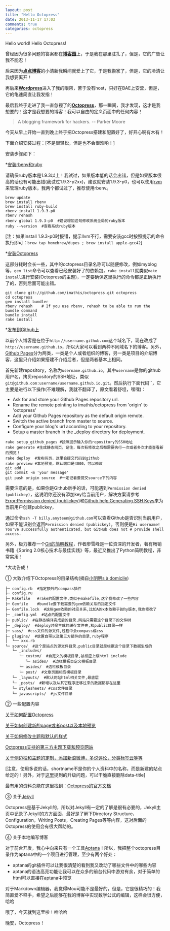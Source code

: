 ```yaml
---
layout: post
title: "Hello Octopress"
date: 2013-11-17 17:03
comments: true
categories: octopress
---
```

Hello world! Hello Octopress!

曾经因为很多问题的答案都在[**博客园**](http://www.cnblogs.com)上，于是我在那里驻扎了，但是，它的广告让我不能忍！

后来因为[**点点博客**](http://www.diandian.com)的小清新我瞬间就爱上了它，于是我搬家了，但是，它的冷清让我想要离开！

再后来[**Wordpress**](http://wordpress.com)进入了我的眼帘，苦于没有host，只好在BAE上安营，但是，它的龟速简直让我发指！

最后我终于走进了我一直忽视了的[**Octopress**](http://octopress.org/)，那一瞬间，我才发现，这才是我想要的！这才是我想要的博客！我可以自由的定义页面中的任何内容！


> A blogging framework for hackers.         -- Parker Moore

今天从早上开始一直到晚上终于把Octopress搭建和配置好了，好开心啊有木有！

下面介绍安装过程：[不是很轻松，但是也不会很难哟！]

安装步骤如下：

*[安装rbenv和ruby](http://octopress.org/docs/setup/rbenv/) 

请确保ruby版本是1.9.3以上！我试过，如果版本低的话会出错，但是如果版本很高的话也有可能出错(我试过1.9.3-p2xx)，建议就安装1.9.3-p0，也可以使用[rvm](http://octopress.org/docs/setup/rvm/)来管理ruby版本，我两个都试过了，推荐使用rbenv。

```
brew update
brew install rbenv
brew install ruby-build
rbenv install 1.9.3-p0
rbenv rehash
rbenv global 1.9.3-p0  #建议增加这句修改系统全局的ruby版本
ruby --version  #查看系统ruby版本
```

[注：如果install 1.9.3-p0时报错，提示llvm不行，需要安装gcc时按照提示的命令执行即可：`brew tap homebrew/dupes ; brew install apple-gcc42`]

*[安装Octopress](http://octopress.org/docs/setup/)

这部分耗时会长一些，其中的octopress目录名称可以随便修改，例如myblog等，`gem list`命令可以查看已经安装好了的依赖包，`rake install`就类似`make install`进行安装(Octopress的主题)，一定要确保这里执行的命令都是正确执行了的，否则后面可能出错。

```
git clone git://github.com/imathis/octopress.git octopress
cd octopress
gem install bundler
rbenv rehash    # If you use rbenv, rehash to be able to run the bundle command
bundle install
rake install
```

*[发布到Github上](http://octopress.org/docs/deploying/github/)

以前个人博客是在位于`http://username.github.com`这个域名下，现在改成了`http://username.github.io`，所以大家可以看到两种不同域名下的博客。另外，[Github Pages](https://help.github.com/categories/20/articles)分为两类，一类是个人或者组织的博客，另一类是项目的介绍博客，这里只介绍如果搭建不介绍后者，但是两者基本上相同。

首先新建repository，名称为`username.github.io`，其中`username`是你的github用户名，拷贝repository的SSH地址，类似`git@github.com:username/username.github.io.git`。然后执行下面代码``，它主要是进行以下操作(不难理解，我就不翻译了，原文看着舒坦，嘿嘿)：

- Ask for and store your Github Pages repository url.
- Rename the remote pointing to imathis/octopress from 'origin' to 'octopress'
- Add your Github Pages repository as the default origin remote.
- Switch the active branch from master to source.
- Configure your blog's url according to your repository.
- Setup a master branch in the _deploy directory for deployment.

```
rake setup_github_pages #按照提示输入你的repository的SSH地址
rake generate #生成静态网页，记住，每次有修改之后都需要执行一次或者多次才能查看新的预览！
rake deploy  #发布网页，这里会提交代码到github
rake preview #本地预览，默认端口是4000，可以修改
git add .
git commit -m 'your message'
git push origin source  #一定记着要提交source下的内容
```

需要注意的是，如果你是Github新手的话，可能遇到`Permission denied (publickey)`，这说明你还没有添加key给当前用户，解决方案请参考[Error:Permission denied (publickey)](https://help.github.com/articles/error-permission-denied-publickey)和[Github help:Generating SSH Keys](https://help.github.com/articles/generating-ssh-keys)来为当前用户创建publickey，

通过命令`ssh -T billy.anyteen@github.com`可以查看Github是否识别当前用户，如果不能识别会返回`Permission denied (publickey)`，否则便是`Hi username! You've successfully authenticated, but GitHub does not # provide shell access.`

另外，极力推荐一个[Git的简明教程](http://www.liaoxuefeng.com/wiki/0013739516305929606dd18361248578c67b8067c8c017b000)，作者廖雪峰是一位资深的开发者，著有畅销书籍《Spring 2.0核心技术与最佳实践》等，最近又推出了Python简明教程，非常实用！

*大功告成！

① 大致介绍下Octopress的目录结构(摘自[小明明s à domicile](http://www.dongwm.com/archives/qian-yi-octpressyi-ji-zi-ding-yi/))

```
├─ config.rb  #指定额外的compass插件
├─ config.ru  
├─ Rakefile   #rake的配置文件,类似于makefile,这个我修改了一些内容
├─ Gemfile    #bundle要下载需要的gem依赖关系的指定文件
├─ Gemfile.lock  #这些gem依赖的对应关系,比如A的x本依赖于B的y版本,我也修改了
├─ _config.yml  #站点的配置文件
├─ public/  #在静态编译完成后的目录,网站只需要这个目录下的文件树
├─ _deploy/  #deploy时候生成的缓存文件夹,和public目录一样
├─ sass/  #css文件的源文件,过程中会compass成css
├─ plugins/  #放置自带以及第三方插件的目录,ruby程序
│  └── xxx.rb
└─ source/  #这个是站点的源文件目录,public目录就是根据这个目录下数据生成的
   └─ _includes/
      └─ custom/  #自定义的模板目录,被相应上级html include
         └─ asides/  #边栏模板自定义模板目录
      └─ asides/  #边栏模板目录
      └─ post/  #文章页面相应模板目录
   └─ _layouts/  #默认网站html相关文件,最底层
   └─ _posts/  #新增以及从其它程序迁移过来的数据都存在这里
   └─ stylesheets/ #css文件目录
   └─ javascripts/  #js文件目录
```

② 一些配置内容

[关于如何配置Octopress](http://octopress.org/docs/configuring/)

[关于如何创建新的page或者post以及本地预览](http://octopress.org/docs/blogging/)

[关于如何修改主题和默认的样式](http://octopress.org/docs/theme/)

[Octopress支持的第三方主题下载和预览网站](http://opthemes.com/)

[关于侧边栏和主题的定制，添加新浪微博，多说评论，分类标签云等等](http://812lcl.github.io/blog/2013/10/26/octopressce-bian-lan-ji-ping-lun-xi-tong-ding-zhi/)

[注意，使用多说的话，shortname不是你的个人资料中的名称，而是新建的站点给定的！另外，对于[这里](http://havee.me/internet/2013-02/add-duoshuo-commemt-system-into-octopress.html)提到的升级问题，可以干脆直接删除data-title]

最有用的资料总能在这里找到：[Octopress的官方文档](http://octopress.org/docs/)

③ 关于[Jekyll](http://jekyllrb.com/docs/home/)

Octopress是基于Jekyll的，所以对Jekyll有一定的了解是很有必要的，Jekyll主页中记录了Jekyll的方方面面，最好是了解下Directory Structure，Configuration，Writing Posts，Creating Pages等等内容，这对后面的Octopress的使用会有很大帮助的。

④ 关于本地编写博客

对于前台开发，我心中向来只有一个工具[Aptana](www.aptana.com)！所以，我把整个octopress目录作为aptana中的一个项目进行管理，至少有两个好处：

- aptana的git插件可以让我很清楚的看到我又改动了哪些文件中的哪些内容
- aptana的语法高亮功能让我可以在众多的前台代码中游刃有余，对于简单的html可以直接在aptana中预览

对于Markdown编辑器，我觉得Mou可能不是最好的，但是，它是很精巧的！我简直爱不释手，希望之后能够在我的博客中实现数学公式的编辑，这样会很方便，哈哈

哦了，今天就到这里啦！哈哈哈

晚安，Octopress！

